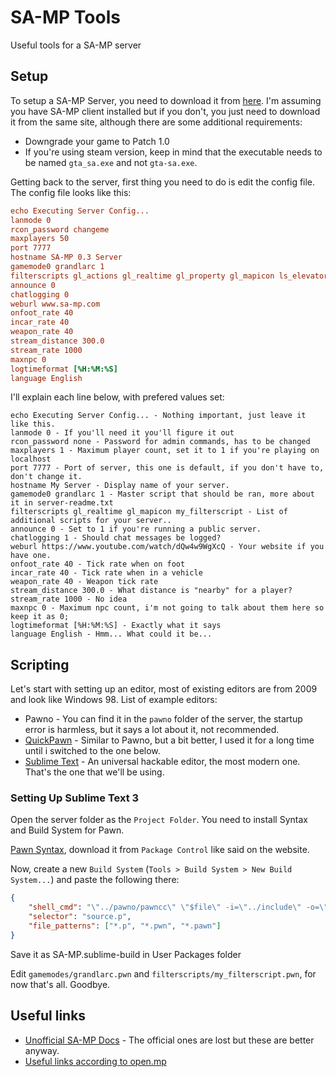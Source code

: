 # SA-MP Tools
Useful tools for a SA-MP server

## Setup
To setup a SA-MP Server, you need to download it from [here](https://www.sa-mp.com/download.php "Official Download").
I'm assuming you have SA-MP client installed but if you don't, you just need to download it from the same site, although there are some additional requirements:
* Downgrade your game to Patch 1.0
* If you're using steam version, keep in mind that the executable needs to be named `gta_sa.exe` and not `gta-sa.exe`.

Getting back to the server, first thing you need to do is edit the config file. The config file looks like this:
```cfg
echo Executing Server Config...
lanmode 0
rcon_password changeme
maxplayers 50
port 7777
hostname SA-MP 0.3 Server
gamemode0 grandlarc 1
filterscripts gl_actions gl_realtime gl_property gl_mapicon ls_elevator attachments skinchanger vspawner ls_mall ls_beachside
announce 0
chatlogging 0
weburl www.sa-mp.com
onfoot_rate 40
incar_rate 40
weapon_rate 40
stream_distance 300.0
stream_rate 1000
maxnpc 0
logtimeformat [%H:%M:%S]
language English
```
I'll explain each line below, with prefered values set:
```
echo Executing Server Config... - Nothing important, just leave it like this.
lanmode 0 - If you'll need it you'll figure it out
rcon_password none - Password for admin commands, has to be changed
maxplayers 1 - Maximum player count, set it to 1 if you're playing on localhost
port 7777 - Port of server, this one is default, if you don't have to, don't change it.
hostname My Server - Display name of your server.
gamemode0 grandlarc 1 - Master script that should be ran, more about it in server-readme.txt
filterscripts gl_realtime gl_mapicon my_filterscript - List of additional scripts for your server..
announce 0 - Set to 1 if you're running a public server.
chatlogging 1 - Should chat messages be logged?
weburl https://www.youtube.com/watch/dQw4w9WgXcQ - Your website if you have one.
onfoot_rate 40 - Tick rate when on foot
incar_rate 40 - Tick rate when in a vehicle
weapon_rate 40 - Weapon tick rate
stream_distance 300.0 - What distance is "nearby" for a player?
stream_rate 1000 - No idea
maxnpc 0 - Maximum npc count, i'm not going to talk about them here so keep it as 0;
logtimeformat [%H:%M:%S] - Exactly what it says
language English - Hmm... What could it be...
```

## Scripting

Let's start with setting up an editor, most of existing editors are from 2009 and look like Windows 98. List of example editors:
* Pawno - You can find it in the `pawno` folder of the server, the startup error is harmless, but it says a lot about it, not recommended.
* [QuickPawn](https://www.em-creations.co.uk/projects/quickpawn/ "EM-Creations") - Similar to Pawno, but a bit better, I used it for a long time until i switched to the one below.
* [Sublime Text](https://www.sublimetext.com/3 "Sublime Text 3") - An universal hackable editor, the most modern one. That's the one that we'll be using.

### Setting Up Sublime Text 3

Open the server folder as the `Project Folder`. You need to install Syntax and Build System for Pawn.

[Pawn Syntax](https://packagecontrol.io/packages/Pawn%20syntax), download it from `Package Control` like said on the website.

Now, create a new `Build System` (`Tools > Build System > New Build System...`) and paste the following there:
```json
{
    "shell_cmd": "\"../pawno/pawncc\" \"$file\" -i=\"../include\" -o=\"$file_base_name\"",
    "selector": "source.p",
    "file_patterns": ["*.p", "*.pwn", "*.pawn"]
}
```
Save it as SA-MP.sublime-build in User Packages folder

Edit `gamemodes/grandlarc.pwn` and `filterscripts/my_filterscript.pwn`, for now that's all. Goodbye.

## Useful links

* [Unofficial SA-MP Docs](https://open.mp/docs "open.mp") - The official ones are lost but these are better anyway.
* [Useful links according to open.mp](https://open.mp/docs/awesome "open.mp")
